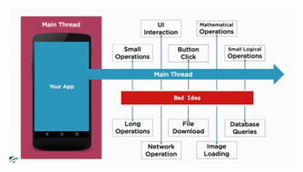 
![bad idea on main thread](https://github.com/tabishfayyaz/notes-and-books/blob/master/images/main-thread-bad-idea.png)

